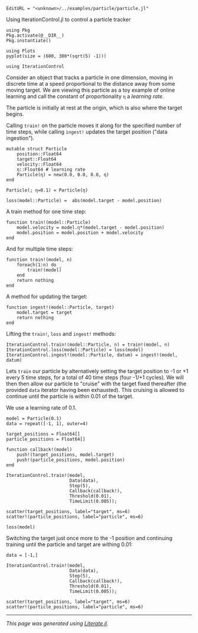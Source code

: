 ```@meta
EditURL = "<unknown>/../examples/particle/particle.jl"
```

Using IterationControl.jl to control a particle tracker

```@example particle
using Pkg
Pkg.activate(@__DIR__)
Pkg.instantiate()

using Plots
pyplot(size = (600, 300*(sqrt(5) -1)))

using IterationControl
```

Consider an object that tracks a particle in one dimension, moving
in discrete time at a speed proportional to the distance away from
some moving target. We are viewing this particle as a toy example of
online learning and call the constant of proportionality `η` a
*learning rate*.

The particle is initially at rest at the origin, which is also where
the target begins.

Calling `train!` on the particle moves it along for the specified
number of time steps, while calling `ingest!` updates the target
position ("data ingestion").

```@example particle
mutable struct Particle
    position::Float64
    target::Float64
    velocity::Float64
    η::Float64 # learning rate
    Particle(η) = new(0.0, 0.0, 0.0, η)
end

Particle(; η=0.1) = Particle(η)

loss(model::Particle) =  abs(model.target - model.position)
```

A train method for one time step:

```@example particle
function train!(model::Particle)
    model.velocity = model.η*(model.target - model.position)
    model.position = model.position + model.velocity
end
```

And for multiple time steps:

```@example particle
function train!(model, n)
    foreach(1:n) do _
        train!(model)
    end
    return nothing
end
```

A method for updating the target:

```@example particle
function ingest!(model::Particle, target)
    model.target = target
    return nothing
end
```

Lifting the `train!`, `loss` and `ingest!` methods:

```@example particle
IterationControl.train!(model::Particle, n) = train!(model, n)
IterationControl.loss(model::Particle) = loss(model)
IterationControl.ingest!(model::Particle, datum) = ingest!(model, datum)
```

Lets `train` our particle by alternatively setting the target
position to -1 or +1 every 5 time steps, for a total of 40 time
steps (four -1/+1 cycles). We will then then allow our particle to "cruise"
with the target fixed thereafter (the provided `data` iterator
having been exhausted). This cruising is allowed to continue until
the particle is within 0.01 of the target.

We use a learning rate of 0.1.

```@example particle
model = Particle(0.1)
data = repeat([-1, 1], outer=4)
```

```@example particle
target_positions = Float64[]
particle_positions = Float64[]

function callback!(model)
    push!(target_positions, model.target)
    push!(particle_positions, model.position)
end

IterationControl.train!(model,
                        Data(data),
                        Step(5),
                        Callback(callback!),
                        Threshold(0.01),
                        TimeLimit(0.005));

scatter(target_positions, label="target", ms=6)
scatter!(particle_positions, label="particle", ms=6)
```

```@example particle
loss(model)
```

Switching the target just once more to the -1 position and
continuing training until the particle and target are withing 0.01:

```@example particle
data = [-1,]

IterationControl.train!(model,
                        Data(data),
                        Step(5),
                        Callback(callback!),
                        Threshold(0.01),
                        TimeLimit(0.005));

scatter(target_positions, label="target", ms=6)
scatter!(particle_positions, label="particle", ms=6)
```

---

*This page was generated using [Literate.jl](https://github.com/fredrikekre/Literate.jl).*

